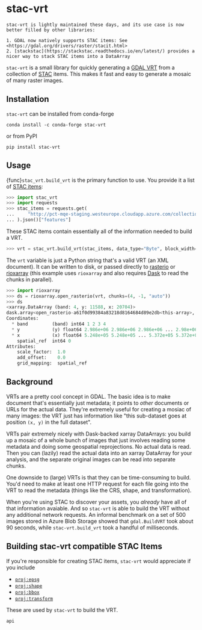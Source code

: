 # stac-vrt

```{note}
stac-vrt is lightly maintained these days, and its use case is now better filled by other libraries:

1. GDAL now natively supports STAC items: See <https://gdal.org/drivers/raster/stacit.html>
2. [stackstac](https://stackstac.readthedocs.io/en/latest/) provides a nicer way to stack STAC items into a DataArray
```


`stac-vrt` is a small library for quickly generating a [GDAL VRT][vrt] from a collection
of [STAC][stac] items. This makes it fast and easy to generate a mosaic of many
raster images.

## Installation

`stac-vrt` can be installed from conda-forge

    conda install -c conda-forge stac-vrt

or from PyPI

    pip install stac-vrt

## Usage

{func}`stac_vrt.build_vrt` is the primary function to use. You provide it a list of [STAC items](https://github.com/radiantearth/stac-spec/tree/master/item-spec):

```python
>>> import stac_vrt
>>> import requests
>>> stac_items = requests.get(
...     "http://pct-mqe-staging.westeurope.cloudapp.azure.com/collections/usda-naip/items"
... ).json()["features"]
```

These STAC items contain essentially all of the information needed to build a VRT.

```python
>>> vrt = stac_vrt.build_vrt(stac_items, data_type="Byte", block_width=512, block_height=512)
```

The `vrt` variable is just a Python string that's a valid VRT (an XML document). It can
be written to disk, or passed directly to [rasterio](https://rasterio.readthedocs.io/en/latest/) or [rioxarray](https://corteva.github.io/rioxarray/stable/) (this example uses `rioxarray` and also requires [Dask](https://dask.org/) to read the chunks in parallel).

```python
>>> import rioxarray
>>> ds = rioxarray.open_rasterio(vrt, chunks=(4, -1, "auto"))
>>> ds
<xarray.DataArray (band: 4, y: 11588, x: 20704)>
dask.array<open_rasterio-a61f0d99384a83218d8164684d89e2db<this-array>, shape=(4, 11588, 20704), dtype=uint8, chunksize=(1, 11520, 11520), chunktype=numpy.ndarray>
Coordinates:
  * band         (band) int64 1 2 3 4
  * y            (y) float64 2.986e+06 2.986e+06 2.986e+06 ... 2.98e+06 2.98e+06
  * x            (x) float64 5.248e+05 5.248e+05 ... 5.372e+05 5.372e+05
    spatial_ref  int64 0
Attributes:
    scale_factor:  1.0
    add_offset:    0.0
    grid_mapping:  spatial_ref
```

## Background

VRTs are a pretty cool concept in GDAL. The basic idea is to make document that's essentially just metadata; it points to *other* documents or URLs for the actual data. They're extremely useful for creating a mosiac of many images: the VRT just has information like "this sub-dataset goes at position `(x, y)` in the full dataset".

VRTs pair extremely nicely with Dask-backed xarray DataArrays: you build up a mosaic of a whole bunch of images that just involves reading some metadata and doing some geospatial reprojections. No actual data is read. Then you can (lazily) read the actual data into an xarray DataArray for your analysis, and the separate original images can be read into separate chunks.

One downside to (large) VRTs is that they can be time-consuming to build. You'd need to make at least one HTTP request for each file going into the VRT to read the metadata (things like the CRS, shape, and transformation).

When you're using STAC to discover your assets, you *already* have all of that information avaiable. And so `stac-vrt` is able to build the VRT without any additional network requests. An informal benchmark on a set of 500 images stored in Azure Blob Storage showed that `gdal.BuildVRT` took about 90 seconds, while `stac-vrt.build_vrt` took a handful of milliseconds.

## Building stac-vrt compatible STAC Items

If you're responsible for creating STAC items, `stac-vrt` would appreciate if you include

* [`proj:epsg`](https://github.com/radiantearth/stac-spec/blob/dev/extensions/projection/README.md#projepsg)
* [`proj:shape`](https://github.com/radiantearth/stac-spec/blob/dev/extensions/projection/README.md#projshape)
* [`proj:bbox`](https://github.com/radiantearth/stac-spec/blob/dev/extensions/projection/README.md#projbbox)
* [`proj:transform`](https://github.com/radiantearth/stac-spec/blob/dev/extensions/projection/README.md#projtransform)

These are used by `stac-vrt` to build the VRT.

[vrt]: https://gdal.org/drivers/raster/vrt.html
[stac]: https://stacspec.org/

```{toctree}
api
```
